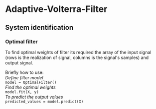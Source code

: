 # Adaptive-Volterra-Filter
## System identification
### Optimal filter
To find optimal weights of filter its required the array of the input signal (rows is the realization of signal, columns is the signal's samples) and output signal.  

Briefly how to use:  
_Define filter model_  
`model = OptimalFilter()`  
_Find the optimal weights_  
`model.fit(X, y)`  
_To predict the output values_  
`predicted_values = model.predict(X)`
